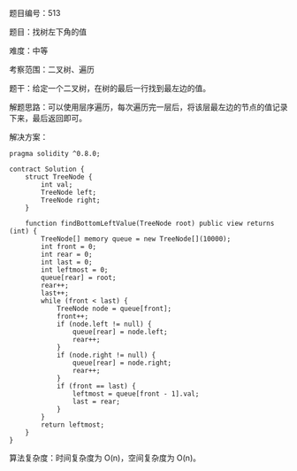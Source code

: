 题目编号：513

题目：找树左下角的值

难度：中等

考察范围：二叉树、遍历

题干：给定一个二叉树，在树的最后一行找到最左边的值。

解题思路：可以使用层序遍历，每次遍历完一层后，将该层最左边的节点的值记录下来，最后返回即可。

解决方案：

```solidity
pragma solidity ^0.8.0;

contract Solution {
    struct TreeNode {
        int val;
        TreeNode left;
        TreeNode right;
    }

    function findBottomLeftValue(TreeNode root) public view returns (int) {
        TreeNode[] memory queue = new TreeNode[](10000);
        int front = 0;
        int rear = 0;
        int last = 0;
        int leftmost = 0;
        queue[rear] = root;
        rear++;
        last++;
        while (front < last) {
            TreeNode node = queue[front];
            front++;
            if (node.left != null) {
                queue[rear] = node.left;
                rear++;
            }
            if (node.right != null) {
                queue[rear] = node.right;
                rear++;
            }
            if (front == last) {
                leftmost = queue[front - 1].val;
                last = rear;
            }
        }
        return leftmost;
    }
}
```

算法复杂度：时间复杂度为 O(n)，空间复杂度为 O(n)。